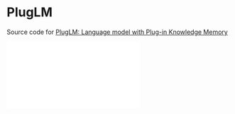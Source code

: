 # PlugLM
Source code for [PlugLM: Language model with Plug-in Knowledge Memory](https://openreview.net/forum?id=Plr5l7r0jY6)

![model](assets/model.pdf)